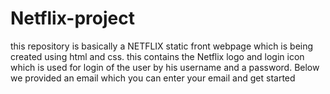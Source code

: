 # Netflix-project
this repository is basically a NETFLIX static front webpage which is being created using html and css.
this contains the Netflix logo and login icon which is used for login of the user by his username and a password.
Below we provided an email which you can enter your email and get started
